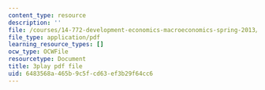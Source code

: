 ```yaml
---
content_type: resource
description: ''
file: /courses/14-772-development-economics-macroeconomics-spring-2013/6483568a465b9c5fcd63ef3b29f64cc6_AW3a2ECNFlE.pdf
file_type: application/pdf
learning_resource_types: []
ocw_type: OCWFile
resourcetype: Document
title: 3play pdf file
uid: 6483568a-465b-9c5f-cd63-ef3b29f64cc6
---
```

